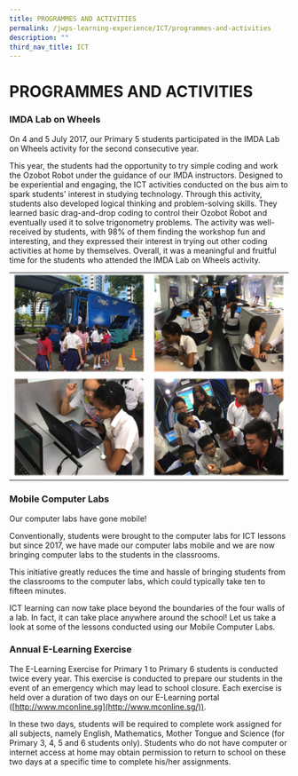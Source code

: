 ```yaml
---
title: PROGRAMMES AND ACTIVITIES
permalink: /jwps-learning-experience/ICT/programmes-and-activities
description: ""
third_nav_title: ICT
---
```

# PROGRAMMES AND ACTIVITIES

### IMDA Lab on Wheels

On 4 and 5 July 2017, our Primary 5 students participated in the IMDA Lab on Wheels activity for the second consecutive year.

This year, the students had the opportunity to try simple coding and work the Ozobot Robot under the guidance of our IMDA instructors. Designed to be experiential and engaging, the ICT activities conducted on the bus aim to spark students' interest in studying technology. Through this activity, students also developed logical thinking and problem-solving skills. They learned basic drag-and-drop coding to control their Ozobot Robot and eventually used it to solve trigonometry problems. The activity was well-received by students, with 98% of them finding the workshop fun and interesting, and they expressed their interest in trying out other coding activities at home by themselves. Overall, it was a meaningful and fruitful time for the students who attended the IMDA Lab on Wheels activity.
  
|   |   |
|:-:|---|
| ![](/images/JWPS%20LEARNING%20EXPERIENCE/ICT/PROGRAMMES%20AND%20ACTIVITIES/IMDA%20(1).png)  |![](/images/JWPS%20LEARNING%20EXPERIENCE/ICT/PROGRAMMES%20AND%20ACTIVITIES/IMDA%20(2).png)   |
| ![](/images/JWPS%20LEARNING%20EXPERIENCE/ICT/PROGRAMMES%20AND%20ACTIVITIES/IMDA%20(3).png)  | ![](/images/JWPS%20LEARNING%20EXPERIENCE/ICT/PROGRAMMES%20AND%20ACTIVITIES/IMDA%20(4).png)  |


### Mobile Computer Labs  


Our computer labs have gone mobile!

Conventionally, students were brought to the computer labs for ICT lessons but since 2017, we have made our computer labs mobile and we are now bringing computer labs to the students in the classrooms.

This initiative greatly reduces the time and hassle of bringing students from the classrooms to the computer labs, which could typically take ten to fifteen minutes.

ICT learning can now take place beyond the boundaries of the four walls of a lab. In fact, it can take place anywhere around the school! Let us take a look at some of the lessons conducted using our Mobile Computer Labs.



### Annual E-Learning Exercise

The E-Learning Exercise for Primary 1 to Primary 6 students is conducted twice every year. This exercise is conducted to prepare our students in the event of an emergency which may lead to school closure. Each exercise is held over a duration of two days on our E-Learning portal ([http://www.mconline.sg](http://www.mconline.sg/)).

In these two days, students will be required to complete work assigned for all subjects, namely English, Mathematics, Mother Tongue and Science (for Primary 3, 4, 5 and 6 students only). Students who do not have computer or internet access at home may obtain permission to return to school on these two days at a specific time to complete his/her assignments.
